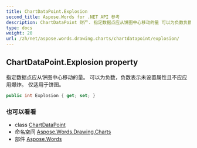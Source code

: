 ```yaml
---
title: ChartDataPoint.Explosion
second_title: Aspose.Words for .NET API 参考
description: ChartDataPoint 财产. 指定数据点应从饼图中心移动的量 可以为负数负数表示未设置属性且不应应用爆炸 仅适用于饼图
type: docs
weight: 20
url: /zh/net/aspose.words.drawing.charts/chartdatapoint/explosion/
---
```

## ChartDataPoint.Explosion property

指定数据点应从饼图中心移动的量。 可以为负数，负数表示未设置属性且不应应用爆炸。 仅适用于饼图。

```csharp
public int Explosion { get; set; }
```

### 也可以看看

* class [ChartDataPoint](../)
* 命名空间 [Aspose.Words.Drawing.Charts](../../chartdatapoint/)
* 部件 [Aspose.Words](../../../)


